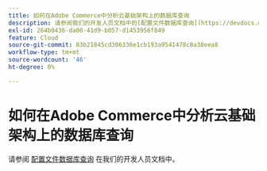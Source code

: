 ```yaml
---
title: 如何在Adobe Commerce中分析云基础架构上的数据库查询
description: 请参阅我们的开发人员文档中的[配置文件数据库查询](https://devdocs.magento.com/guides/v2.3/cloud/project/profile-database-queries.html)。
exl-id: 264b0436-da00-41d9-b057-d1453956f849
feature: Cloud
source-git-commit: 83b21845cd306336e1cb193a9541478c8a38eea8
workflow-type: tm+mt
source-wordcount: '46'
ht-degree: 0%

---
```


# 如何在Adobe Commerce中分析云基础架构上的数据库查询

请参阅 [配置文件数据库查询](https://devdocs.magento.com/guides/v2.3/cloud/project/profile-database-queries.html) 在我们的开发人员文档中。
